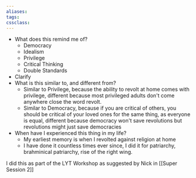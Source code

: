 ```yaml
---
aliases:
tags: 
cssclass:
---
```


- What does this remind me of?
	- Democracy
	- Idealism
	- Privilege
	- Critical Thinking
	- Double Standards
- Clarify
- What is this similar to, and different from?
	- Similar to Privilege, because the ability to revolt at home comes with privilege, different because most privileged adults don't come anywhere close the word revolt.
	- Similar to Democracy, because if you are critical of others, you should be critical of your loved ones for the same thing, as everyone is equal, different because democracy won't save revolutions but revolutions might just save democracies 
- When have I experienced this thing in my life?
	- My earliest memory is when I revolted against religion at home
	- I have done it countless times ever since, I did it for patriarchy, brahminical patriarchy, rise of the right wing.

I did this as part of the LYT Workshop as suggested by Nick in [[Super Session 2]]




